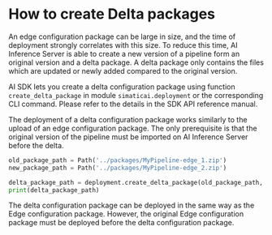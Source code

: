<!--
SPDX-FileCopyrightText: Copyright (C) 2020 - 2024 Siemens AG

SPDX-License-Identifier: MIT
-->

# How to create Delta packages

An edge configuration package can be large in size, and the time of deployment strongly correlates with this size. To reduce this time, AI Inference Server is able to create a new version of a pipeline form an original version and a delta package.
A delta package only contains the files which are updated or newly added compared to the original version.

AI SDK lets you create a delta configuration package using function `create_delta_package` in module `simaticai.deployment` or the corresponding CLI command. Please refer to the details in the SDK API reference manual.

The deployment of a delta configuration package works similarly to the upload of an edge configuration package. The only prerequisite is that the original version of the pipeline must be imported on AI Inference Server before the delta.

```python
old_package_path = Path('../packages/MyPipeline-edge_1.zip')
new_package_path = Path('../packages/MyPipeline-edge_2.zip')

delta_package_path = deployment.create_delta_package(old_package_path, new_package_path)
print(delta_package_path)
```

The delta configuration package can be deployed in the same way as the Edge configuration package. However, the original Edge configuration package must be deployed before the delta configuration package.
